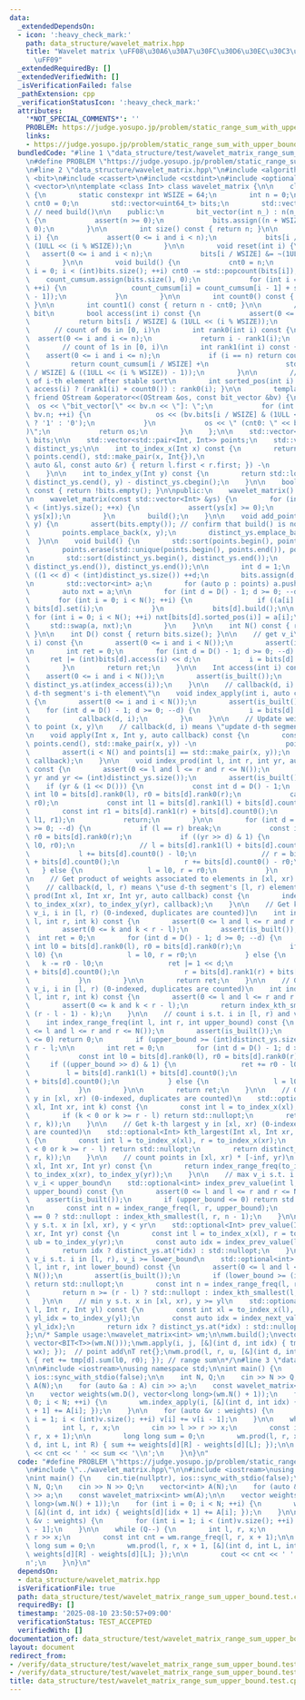 ```yaml
---
data:
  _extendedDependsOn:
  - icon: ':heavy_check_mark:'
    path: data_structure/wavelet_matrix.hpp
    title: "Wavelet matrix \uFF08\u30A6\u30A7\u30FC\u30D6\u30EC\u30C3\u30C8\u884C\u5217\
      \uFF09"
  _extendedRequiredBy: []
  _extendedVerifiedWith: []
  _isVerificationFailed: false
  _pathExtension: cpp
  _verificationStatusIcon: ':heavy_check_mark:'
  attributes:
    '*NOT_SPECIAL_COMMENTS*': ''
    PROBLEM: https://judge.yosupo.jp/problem/static_range_sum_with_upper_bound
    links:
    - https://judge.yosupo.jp/problem/static_range_sum_with_upper_bound
  bundledCode: "#line 1 \"data_structure/test/wavelet_matrix_range_sum_upper_bound.test.cpp\"\
    \n#define PROBLEM \"https://judge.yosupo.jp/problem/static_range_sum_with_upper_bound\"\
    \n#line 2 \"data_structure/wavelet_matrix.hpp\"\n#include <algorithm>\n#include\
    \ <bit>\n#include <cassert>\n#include <cstdint>\n#include <optional>\n#include\
    \ <vector>\n\ntemplate <class Int> class wavelet_matrix {\n\n    class bit_vector\
    \ {\n        static constexpr int WSIZE = 64;\n        int n = 0;\n        int\
    \ cnt0 = 0;\n        std::vector<uint64_t> bits;\n        std::vector<int> count_cumsum;\
    \ // need build()\n\n    public:\n        bit_vector(int n_) : n(n_), cnt0(n_)\
    \ {\n            assert(n >= 0);\n            bits.assign((n + WSIZE - 1) / WSIZE,\
    \ 0);\n        }\n\n        int size() const { return n; }\n\n        void set(int\
    \ i) {\n            assert(0 <= i and i < n);\n            bits[i / WSIZE] |=\
    \ (1ULL << (i % WSIZE));\n        }\n\n        void reset(int i) {\n         \
    \   assert(0 <= i and i < n);\n            bits[i / WSIZE] &= ~(1ULL << (i % WSIZE));\n\
    \        }\n\n        void build() {\n            cnt0 = n;\n            for (int\
    \ i = 0; i < (int)bits.size(); ++i) cnt0 -= std::popcount(bits[i]);\n        \
    \    count_cumsum.assign(bits.size(), 0);\n            for (int i = 1; i < (int)bits.size();\
    \ ++i) {\n                count_cumsum[i] = count_cumsum[i - 1] + std::popcount(bits[i\
    \ - 1]);\n            }\n        }\n\n        int count0() const { return cnt0;\
    \ }\n\n        int count1() const { return n - cnt0; }\n\n        // get i-th\
    \ bit\n        bool access(int i) const {\n            assert(0 <= i and i < n);\n\
    \            return bits[i / WSIZE] & (1ULL << (i % WSIZE));\n        }\n\n  \
    \      // count of 0s in [0, i)\n        int rank0(int i) const {\n          \
    \  assert(0 <= i and i <= n);\n            return i - rank1(i);\n        }\n\n\
    \        // count of 1s in [0, i)\n        int rank1(int i) const {\n        \
    \    assert(0 <= i and i <= n);\n            if (i == n) return count1();\n  \
    \          return count_cumsum[i / WSIZE] +\n                   std::popcount(bits[i\
    \ / WSIZE] & ((1ULL << (i % WSIZE)) - 1));\n        }\n\n        // get the position\
    \ of i-th element after stable sort\n        int sorted_pos(int i) const { return\
    \ access(i) ? (rank1(i) + count0()) : rank0(i); }\n\n        template <class OStream>\
    \ friend OStream &operator<<(OStream &os, const bit_vector &bv) {\n          \
    \  os << \"bit_vector[\" << bv.n << \"]: \";\n            for (int i = 0; i <\
    \ bv.n; ++i) {\n                os << (bv.bits[i / WSIZE] & (1ULL << (i % WSIZE))\
    \ ? '1' : '0');\n            }\n            os << \" (cnt0: \" << bv.cnt0 << \"\
    )\";\n            return os;\n        }\n    };\n\n    std::vector<bit_vector>\
    \ bits;\n\n    std::vector<std::pair<Int, Int>> points;\n    std::vector<Int>\
    \ distinct_ys;\n\n    int to_index_x(Int x) const {\n        return std::lower_bound(points.cbegin(),\
    \ points.cend(), std::make_pair(x, Int{}),\n                                [](const\
    \ auto &l, const auto &r) { return l.first < r.first; }) -\n               points.cbegin();\n\
    \    }\n\n    int to_index_y(Int y) const {\n        return std::lower_bound(distinct_ys.cbegin(),\
    \ distinct_ys.cend(), y) - distinct_ys.cbegin();\n    }\n\n    bool is_built()\
    \ const { return !bits.empty(); }\n\npublic:\n    wavelet_matrix() = default;\n\
    \n    wavelet_matrix(const std::vector<Int> &ys) {\n        for (int x = 0; x\
    \ < (int)ys.size(); ++x) {\n            assert(ys[x] >= 0);\n            add_point(x,\
    \ ys[x]);\n        }\n        build();\n    }\n\n    void add_point(Int x, Int\
    \ y) {\n        assert(bits.empty()); // confirm that build() is not called yet\n\
    \        points.emplace_back(x, y);\n        distinct_ys.emplace_back(y);\n  \
    \  }\n\n    void build() {\n        std::sort(points.begin(), points.end());\n\
    \        points.erase(std::unique(points.begin(), points.end()), points.end());\n\
    \n        std::sort(distinct_ys.begin(), distinct_ys.end());\n        distinct_ys.erase(std::unique(distinct_ys.begin(),\
    \ distinct_ys.end()), distinct_ys.end());\n\n        int d = 1;\n        while\
    \ ((1 << d) < (int)distinct_ys.size()) ++d;\n        bits.assign(d, bit_vector(N()));\n\
    \n        std::vector<int> a;\n        for (auto p : points) a.push_back(to_index_y(p.second));\n\
    \        auto nxt = a;\n\n        for (int d = D() - 1; d >= 0; --d) {\n     \
    \       for (int i = 0; i < N(); ++i) {\n                if ((a[i] >> d) & 1)\
    \ bits[d].set(i);\n            }\n            bits[d].build();\n\n           \
    \ for (int i = 0; i < N(); ++i) nxt[bits[d].sorted_pos(i)] = a[i];\n\n       \
    \     std::swap(a, nxt);\n        }\n    }\n\n    int N() const { return points.size();\
    \ }\n\n    int D() const { return bits.size(); }\n\n    // get v_i\n    int index_access(int\
    \ i) const {\n        assert(0 <= i and i < N());\n        assert(is_built());\n\
    \n        int ret = 0;\n        for (int d = D() - 1; d >= 0; --d) {\n       \
    \     ret |= (int)bits[d].access(i) << d;\n            i = bits[d].sorted_pos(i);\n\
    \        }\n        return ret;\n    }\n\n    Int access(int i) const {\n    \
    \    assert(0 <= i and i < N());\n        assert(is_built());\n        return\
    \ distinct_ys.at(index_access(i));\n    }\n\n    // callback(d, i) means \"update\
    \ d-th segment's i-th element\"\n    void index_apply(int i, auto callback) const\
    \ {\n        assert(0 <= i and i < N());\n        assert(is_built());\n\n    \
    \    for (int d = D() - 1; d >= 0; --d) {\n            i = bits[d].sorted_pos(i);\n\
    \            callback(d, i);\n        }\n    }\n\n    // Update weight associated\
    \ to point (x, y)\n    // callback(d, i) means \"update d-th segment's i-th element\"\
    \n    void apply(Int x, Int y, auto callback) const {\n        const int i = std::lower_bound(points.cbegin(),\
    \ points.cend(), std::make_pair(x, y)) -\n                      points.cbegin();\n\
    \        assert(i < N() and points[i] == std::make_pair(x, y));\n        index_apply(i,\
    \ callback);\n    }\n\n    void index_prod(int l, int r, int yr, auto callback)\
    \ const {\n        assert(0 <= l and l <= r and r <= N());\n        assert(0 <=\
    \ yr and yr <= (int)distinct_ys.size());\n        assert(is_built());\n\n    \
    \    if (yr & (1 << D())) {\n            const int d = D() - 1;\n            const\
    \ int l0 = bits[d].rank0(l), r0 = bits[d].rank0(r);\n            callback(d, l0,\
    \ r0);\n            const int l1 = bits[d].rank1(l) + bits[d].count0();\n    \
    \        const int r1 = bits[d].rank1(r) + bits[d].count0();\n            callback(d,\
    \ l1, r1);\n            return;\n        }\n\n        for (int d = D() - 1; d\
    \ >= 0; --d) {\n            if (l == r) break;\n            const int l0 = bits[d].rank0(l),\
    \ r0 = bits[d].rank0(r);\n            if ((yr >> d) & 1) {\n                callback(d,\
    \ l0, r0);\n                // l = bits[d].rank1(l) + bits[d].count0();\n    \
    \            l += bits[d].count0() - l0;\n                // r = bits[d].rank1(r)\
    \ + bits[d].count0();\n                r += bits[d].count0() - r0;\n         \
    \   } else {\n                l = l0, r = r0;\n            }\n        }\n    }\n\
    \n    // Get product of weights associated to elements in [xl, xr) * [-inf, yr)\n\
    \    // callback(d, l, r) means \"use d-th segment's [l, r) elements\"\n    void\
    \ prod(Int xl, Int xr, Int yr, auto callback) const {\n        index_prod(to_index_x(xl),\
    \ to_index_x(xr), to_index_y(yr), callback);\n    }\n\n    // Get k-th smallest\
    \ v_i, i in [l, r) (0-indexed, duplicates are counted)]\n    int index_kth_smallest(int\
    \ l, int r, int k) const {\n        assert(0 <= l and l <= r and r <= N());\n\
    \        assert(0 <= k and k < r - l);\n        assert(is_built());\n\n      \
    \  int ret = 0;\n        for (int d = D() - 1; d >= 0; --d) {\n            const\
    \ int l0 = bits[d].rank0(l), r0 = bits[d].rank0(r);\n            if (k < r0 -\
    \ l0) {\n                l = l0, r = r0;\n            } else {\n             \
    \   k -= r0 - l0;\n                ret |= 1 << d;\n                l = bits[d].rank1(l)\
    \ + bits[d].count0();\n                r = bits[d].rank1(r) + bits[d].count0();\n\
    \            }\n        }\n\n        return ret;\n    }\n\n    // Get k-th largest\
    \ v_i, i in [l, r) (0-indexed, duplicates are counted)\n    int index_kth_largest(int\
    \ l, int r, int k) const {\n        assert(0 <= l and l <= r and r <= N());\n\
    \        assert(0 <= k and k < r - l);\n        return index_kth_smallest(l, r,\
    \ (r - l - 1) - k);\n    }\n\n    // count i s.t. i in [l, r) and v_i < upper_bound\n\
    \    int index_range_freq(int l, int r, int upper_bound) const {\n        assert(0\
    \ <= l and l <= r and r <= N());\n        assert(is_built());\n        if (upper_bound\
    \ <= 0) return 0;\n        if (upper_bound >= (int)distinct_ys.size()) return\
    \ r - l;\n\n        int ret = 0;\n        for (int d = D() - 1; d >= 0; --d) {\n\
    \            const int l0 = bits[d].rank0(l), r0 = bits[d].rank0(r);\n       \
    \     if ((upper_bound >> d) & 1) {\n                ret += r0 - l0;\n       \
    \         l = bits[d].rank1(l) + bits[d].count0();\n                r = bits[d].rank1(r)\
    \ + bits[d].count0();\n            } else {\n                l = l0, r = r0;\n\
    \            }\n        }\n\n        return ret;\n    }\n\n    // Get k-th smallest\
    \ y in [xl, xr) (0-indexed, duplicates are counted)\n    std::optional<Int> kth_smallest(Int\
    \ xl, Int xr, int k) const {\n        const int l = to_index_x(xl), r = to_index_x(xr);\n\
    \        if (k < 0 or k >= r - l) return std::nullopt;\n        return distinct_ys.at(index_kth_smallest(l,\
    \ r, k));\n    }\n\n    // Get k-th largest y in [xl, xr) (0-indexed, duplicates\
    \ are counted)\n    std::optional<Int> kth_largest(Int xl, Int xr, int k) const\
    \ {\n        const int l = to_index_x(xl), r = to_index_x(xr);\n        if (k\
    \ < 0 or k >= r - l) return std::nullopt;\n        return distinct_ys.at(index_kth_largest(l,\
    \ r, k));\n    }\n\n    // count points in [xl, xr) * [-inf, yr)\n    int range_freq(Int\
    \ xl, Int xr, Int yr) const {\n        return index_range_freq(to_index_x(xl),\
    \ to_index_x(xr), to_index_y(yr));\n    }\n\n    // max v_i s.t. i in [l, r),\
    \ v_i < upper_bound\n    std::optional<int> index_prev_value(int l, int r, int\
    \ upper_bound) const {\n        assert(0 <= l and l <= r and r <= N());\n    \
    \    assert(is_built());\n        if (upper_bound <= 0) return std::nullopt;\n\
    \n        const int n = index_range_freq(l, r, upper_bound);\n        return n\
    \ == 0 ? std::nullopt : index_kth_smallest(l, r, n - 1);\n    }\n\n    // max\
    \ y s.t. x in [xl, xr), y < yr\n    std::optional<Int> prev_value(Int xl, Int\
    \ xr, Int yr) const {\n        const int l = to_index_x(xl), r = to_index_x(xr),\
    \ ub = to_index_y(yr);\n        const auto idx = index_prev_value(l, r, ub);\n\
    \        return idx ? distinct_ys.at(*idx) : std::nullopt;\n    }\n\n    // min\
    \ v_i s.t. i in [l, r), v_i >= lower_bound\n    std::optional<int> index_next_value(int\
    \ l, int r, int lower_bound) const {\n        assert(0 <= l and l <= r and r <=\
    \ N());\n        assert(is_built());\n        if (lower_bound >= (int)distinct_ys.size())\
    \ return std::nullopt;\n        const int n = index_range_freq(l, r, lower_bound);\n\
    \        return n >= (r - l) ? std::nullopt : index_kth_smallest(l, r, n);\n \
    \   }\n\n    // min y s.t. x in [xl, xr), y >= yl\n    std::optional<Int> next_value(Int\
    \ l, Int r, Int yl) const {\n        const int xl = to_index_x(l), xr = to_index_x(r),\
    \ yl_idx = to_index_y(yl);\n        const auto idx = index_next_value(xl, xr,\
    \ yl_idx);\n        return idx ? distinct_ys.at(*idx) : std::nullopt;\n    }\n\
    };\n/* Sample usage:\nwavelet_matrix<int> wm;\n\nwm.build();\nvector tmp(wm.D(),\
    \ vector<BIT<T>>(wm.N()));\nwm.apply(i, j, [&](int d, int idx) { tmp[d].add(idx,\
    \ wx); });  // point add\nT ret{};\nwm.prod(l, r, u, [&](int d, int l0, int r0)\
    \ { ret += tmp[d].sum(l0, r0); }); // range sum\n*/\n#line 3 \"data_structure/test/wavelet_matrix_range_sum_upper_bound.test.cpp\"\
    \n\n#include <iostream>\nusing namespace std;\n\nint main() {\n    cin.tie(nullptr),\
    \ ios::sync_with_stdio(false);\n\n    int N, Q;\n    cin >> N >> Q;\n    vector<int>\
    \ A(N);\n    for (auto &a : A) cin >> a;\n    const wavelet_matrix<int> wm(A);\n\
    \n    vector weights(wm.D(), vector<long long>(wm.N() + 1));\n    for (int i =\
    \ 0; i < N; ++i) {\n        wm.index_apply(i, [&](int d, int idx) { weights[d][idx\
    \ + 1] += A[i]; });\n    }\n\n    for (auto &v : weights) {\n        for (int\
    \ i = 1; i < (int)v.size(); ++i) v[i] += v[i - 1];\n    }\n\n    while (Q--) {\n\
    \        int l, r, x;\n        cin >> l >> r >> x;\n        const int cnt = wm.range_freq(l,\
    \ r, x + 1);\n\n        long long sum = 0;\n        wm.prod(l, r, x + 1, [&](int\
    \ d, int L, int R) { sum += weights[d][R] - weights[d][L]; });\n\n        cout\
    \ << cnt << ' ' << sum << '\\n';\n    }\n}\n"
  code: "#define PROBLEM \"https://judge.yosupo.jp/problem/static_range_sum_with_upper_bound\"\
    \n#include \"../wavelet_matrix.hpp\"\n\n#include <iostream>\nusing namespace std;\n\
    \nint main() {\n    cin.tie(nullptr), ios::sync_with_stdio(false);\n\n    int\
    \ N, Q;\n    cin >> N >> Q;\n    vector<int> A(N);\n    for (auto &a : A) cin\
    \ >> a;\n    const wavelet_matrix<int> wm(A);\n\n    vector weights(wm.D(), vector<long\
    \ long>(wm.N() + 1));\n    for (int i = 0; i < N; ++i) {\n        wm.index_apply(i,\
    \ [&](int d, int idx) { weights[d][idx + 1] += A[i]; });\n    }\n\n    for (auto\
    \ &v : weights) {\n        for (int i = 1; i < (int)v.size(); ++i) v[i] += v[i\
    \ - 1];\n    }\n\n    while (Q--) {\n        int l, r, x;\n        cin >> l >>\
    \ r >> x;\n        const int cnt = wm.range_freq(l, r, x + 1);\n\n        long\
    \ long sum = 0;\n        wm.prod(l, r, x + 1, [&](int d, int L, int R) { sum +=\
    \ weights[d][R] - weights[d][L]; });\n\n        cout << cnt << ' ' << sum << '\\\
    n';\n    }\n}\n"
  dependsOn:
  - data_structure/wavelet_matrix.hpp
  isVerificationFile: true
  path: data_structure/test/wavelet_matrix_range_sum_upper_bound.test.cpp
  requiredBy: []
  timestamp: '2025-08-10 23:50:57+09:00'
  verificationStatus: TEST_ACCEPTED
  verifiedWith: []
documentation_of: data_structure/test/wavelet_matrix_range_sum_upper_bound.test.cpp
layout: document
redirect_from:
- /verify/data_structure/test/wavelet_matrix_range_sum_upper_bound.test.cpp
- /verify/data_structure/test/wavelet_matrix_range_sum_upper_bound.test.cpp.html
title: data_structure/test/wavelet_matrix_range_sum_upper_bound.test.cpp
---
```

